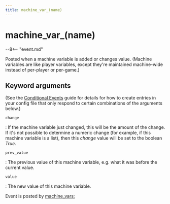 ```yaml
---
title: machine_var_(name)
---
```


# machine_var_(name)


--8<-- "event.md"

Posted when a machine variable is added or changes value. (Machine
variables are like player variables, except they're maintained
machine-wide instead of per-player or per-game.)

## Keyword arguments

(See the [Conditional Events](overview/conditional.md)
guide for details for how to create entries in your config file that
only respond to certain combinations of the arguments below.)

`change`

:   If the machine variable just changed, this will be the amount of the
    change. If it's not possible to determine a numeric change (for
    example, if this machine variable is a list), then this *change*
    value will be set to the boolean *True*.

`prev_value`

:   The previous value of this machine variable, e.g. what it was before
    the current value.

`value`

:   The new value of this machine variable.

Event is posted by [machine_vars:](../config/machine_vars.md)

